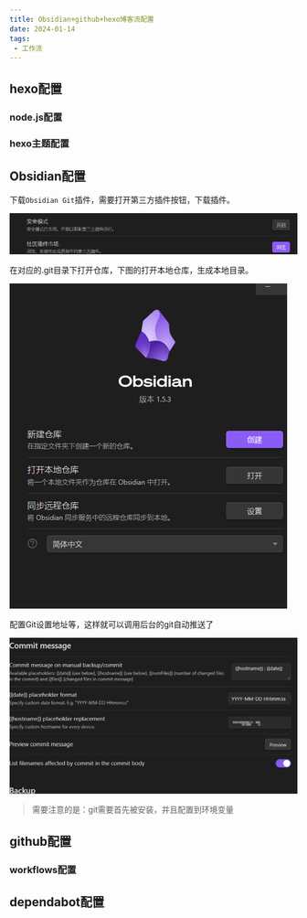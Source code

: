 ```yaml
---
title: Obsidian+github+hexo博客流配置
date: 2024-01-14
tags: 
 - 工作流
---
```


## hexo配置
### node.js配置
### hexo主题配置
## Obsidian配置
下载`Obsidian Git`插件，需要打开第三方插件按钮，下载插件。

![](Obsidian+github+hexo博客流配置/自动提交生成博客_20240113.png)

在对应的.git目录下打开仓库，下图的打开本地仓库，生成本地目录。

![](Obsidian+github+hexo博客流配置/自动提交生成博客_20240113_1.png)

配置Git设置地址等，这样就可以调用后台的git自动推送了

![](Obsidian+github+hexo博客流配置/自动提交生成博客_20240113_2.png)

> 需要注意的是：git需要首先被安装，并且配置到环境变量
> 
## github配置
### workflows配置
## dependabot配置
